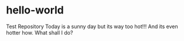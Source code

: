 # hello-world
Test Repository
Today is a sunny day but its way too hot!!!
And its even hotter how. What shall I do?
